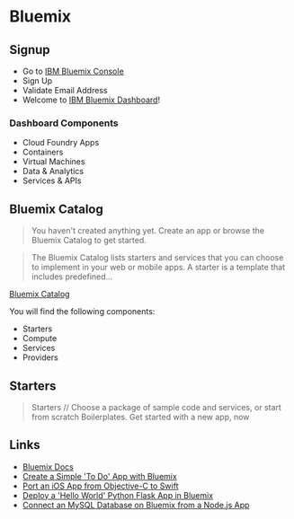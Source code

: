 # Bluemix

## Signup

- Go to [IBM Bluemix Console](https://console.ng.bluemix.net/)
- Sign Up
- Validate Email Address
- Welcome to [IBM Bluemix Dashboard](https://console.ng.bluemix.net/?direct=classic)!

### Dashboard Components
    
- Cloud Foundry Apps
- Containers
- Virtual Machines
- Data & Analytics
- Services & APIs

## Bluemix Catalog

> You haven't created anything yet. Create an app or browse the Bluemix Catalog to get started.

> The Bluemix Catalog lists starters and services that you can choose to implement in your web or mobile apps. A starter is a template that includes predefined...

[Bluemix Catalog](https://console.ng.bluemix.net/catalog/)

You will find the following components:

- Starters
- Compute
- Services
- Providers

## Starters

> Starters // Choose a package of sample code and services, or start from scratch
> Boilerplates. Get started with a new app, now

## Links

- [Bluemix Docs](https://www.ng.bluemix.net/docs/#)
- [Create a Simple 'To Do' App with Bluemix](https://github.com/IBM-Bluemix/todo-apps)
- [Port an iOS App from Objective-C to Swift](http://www.ibm.com/developerworks/library/mo-bluemix-swift-app/index.html)
- [Deploy a 'Hello World' Python Flask App in Bluemix](https://developer.ibm.com/bluemix/2015/03/30/simple-hello-world-python-app-using-flask/)
- [Connect an MySQL Database on Bluemix from a Node.js App](https://github.com/ibmjstart/bluemix-node-mysql-uploader)
